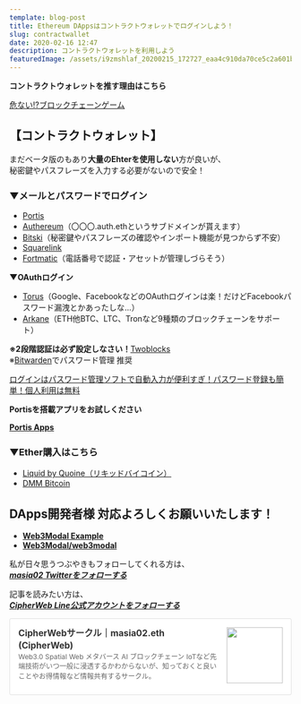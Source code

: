 ```yaml
---
template: blog-post
title: Ethereum DAppsはコントラクトウォレットでログインしよう！
slug: contractwallet
date: 2020-02-16 12:47
description: コントラクトウォレットを利用しよう
featuredImage: /assets/i9zmshlaf_20200215_172727_eaa4c910da70ce5c2a601b2c8a0a8801_m.jpg
---
```

**コントラクトウォレットを推す理由はこちら**

[危ない!?ブロックチェーンゲーム](https://www.dapps-play.net/blog/sunflower-sutra)

## 【コントラクトウォレット】

まだベータ版のもあり**大量のEhterを使用しない**方が良いが、\
秘密鍵やパスフレーズを入力する必要がないので安全！

### ▼メールとパスワードでログイン

* [Portis](https://appfav.net/webapps/item.php?appId=20)
* [Authereum](https://appfav.net/webapps/item.php?appId=828)（〇〇〇.auth.ethというサブドメインが貰えます）
* [Bitski](https://appfav.net/webapps/item.php?appId=815)（秘密鍵やパスフレーズの確認やインポート機能が見つからず不安）
* [Squarelink](https://appfav.net/webapps/item.php?appId=830)
* [Fortmatic](https://appfav.net/webapps/item.php?appId=814)（電話番号で認証・アセットが管理しづらそう）

**▼OAuthログイン**

* [Torus](https://appfav.net/webapps/item.php?appId=829)（Google、FacebookなどのOAuthログインは楽！だけどFacebookパスワード漏洩とかあったしな…）
* [Arkane](https://appfav.net/webapps/item.php?appId=831)（ETH他BTC、LTC、Tronなど9種類のブロックチェーンをサポート）

**※2段階認証は必ず設定しなさい！**[Twoblocks](https://appfav.net/webapps/item.php?appId=832)\
※[Bitwarden](https://appfav.net/webapps/item.php?appId=55)でパスワード管理 推奨

[ログインはパスワード管理ソフトで自動入力が便利すぎ！パスワード登録も簡単！個人利用は無料](https://appfav.net/blog/2020/01/07/%e3%83%ad%e3%82%b0%e3%82%a4%e3%83%b3%e3%81%af%e3%83%91%e3%82%b9%e3%83%af%e3%83%bc%e3%83%89%e7%ae%a1%e7%90%86%e3%82%bd%e3%83%95%e3%83%88%e3%81%a7%e8%87%aa%e5%8b%95%e5%85%a5%e5%8a%9b%e3%81%8c%e4%be%bf/)

**Portisを搭載アプリをお試しください**

**[Portis Apps](https://apps.portis.io/)**

### ▼Ether購入はこちら

* [Liquid by Quoine（リキッドバイコイン）](https://px.a8.net/svt/ejp?a8mat=2ZL5EQ+2G4BPM+3UOI+5YZ77)
* [DMM Bitcoin](https://tr.smaad.net/redirect?zo=823327218&ad=739007590&d=cd7293bcc425c0a039294b890277c9dfe552a02c504c75b749a1cf12595daab7)

## DApps開発者様 対応よろしくお願いいたします！

* **[Web3Modal Example](https://web3connect.com/)**
* **[Web3Modal/web3modal](https://github.com/web3connect/web3connect)**



私が日々思うつぶやきもフォローしてくれる方は、\
***[masia02 Twitterをフォローする](https://twitter.com/masia02)***

記事を読みたい方は、\
***[CipherWeb Line公式アカウントをフォローする](https://lin.ee/C11BGoW)***

<div class="blogcardfu" style="width:auto;max-width:9999px;border:1px solid #E0E0E0;border-radius:3px;margin:10px 0;padding:15px;line-height:1.4;text-align:left;background:#FFFFFF;"><a href="https://note.com/masia02/circle" target="_blank" style="display:block;text-decoration:none;"><span class="blogcardfu-image" style="float:right;width:100px;padding:0 0 0 10px;margin:0 0 5px 5px;"><img src="https://images.weserv.nl/?w=100&url=ssl:assets.st-note.com/production/uploads/images/26925495/bb1fe45e8dbc0961ea8a14f3bb96f486.png?format=jpeg&amp;amp;height=1006&amp;amp;quality=45&amp;amp;width=1920" width="100" style="width:100%;height:auto;max-height:100px;min-width:0;border:0 none;margin:0;"></span><br style="display:none"><span class="blogcardfu-title" style="font-size:112.5%;font-weight:700;color:#333333;margin:0 0 5px 0;">CipherWebサークル｜masia02.eth (CipherWeb)</span><br><span class="blogcardfu-content" style="font-size:87.5%;font-weight:400;color:#666666;">Web3.0 Spatial Web メタバース AI ブロックチェーン IoTなど先端技術がいつ一般に浸透するかわからないが、知っておくと良いことやお得情報など情報共有するサークル。</span><br><span style="clear:both;display:block;overflow:hidden;height:0;">&nbsp;</span></a></div>